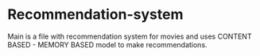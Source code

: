 # Recommendation-system
Main is a file with recommendation system for movies and uses  CONTENT BASED - MEMORY BASED model to make recommendations.
